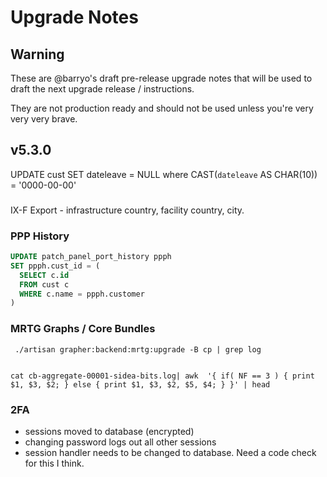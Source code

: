 # Upgrade Notes

## Warning

These are @barryo's draft pre-release upgrade notes that will be 
used to draft the next upgrade release / instructions.

They are not production ready and should not be used unless you're
very very very brave.

## v5.3.0

UPDATE cust SET dateleave = NULL where CAST(`dateleave` AS CHAR(10)) = '0000-00-00'

###

IX-F Export - infrastructure country, facility country, city.

### PPP History

```sql
UPDATE patch_panel_port_history ppph
SET ppph.cust_id = (
  SELECT c.id
  FROM cust c
  WHERE c.name = ppph.customer
)
```

### MRTG Graphs / Core Bundles


 
 
```
 ./artisan grapher:backend:mrtg:upgrade -B cp | grep log


cat cb-aggregate-00001-sidea-bits.log| awk  '{ if( NF == 3 ) { print $1, $3, $2; } else { print $1, $3, $2, $5, $4; } }' | head
```
 
 
 
 ### 2FA
 
 * sessions moved to database (encrypted)
 * changing password logs out all other sessions
 * session handler needs to be changed to database. Need a code check for
 this I think.

